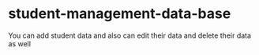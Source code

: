# student-management-data-base
You can add student data and also can edit their data and delete their data as well
